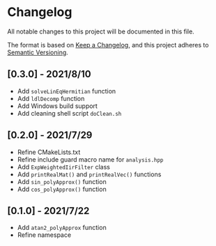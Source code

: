 # Changelog

All notable changes to this project will be documented in this file.

The format is based on [Keep a Changelog](https://keepachangelog.com/en/1.0.0/),
and this project adheres to [Semantic Versioning](https://semver.org/spec/v2.0.0.html).

## [0.3.0] - 2021/8/10

- Add `solveLinEqHermitian` function
- Add `ldlDecomp` function
- Add Windows build support
- Add cleaning shell script `doClean.sh`

## [0.2.0] - 2021/7/29

- Refine CMakeLists.txt
- Refine include guard macro name for `analysis.hpp`
- Add `ExpWeightedIirFilter` class
- Add `printRealMat()` and `printRealVec()` functions
- Add `sin_polyApprox()` function
- Add `cos_polyApprox()` function

## [0.1.0] - 2021/7/22

- Add `atan2_polyApprox` function
- Refine namespace

